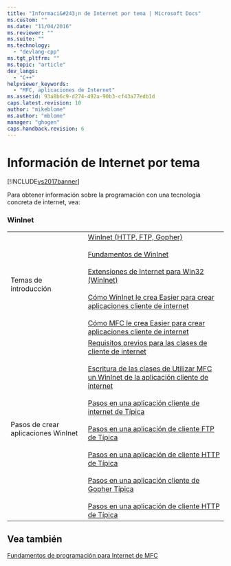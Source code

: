 ```yaml
---
title: "Informaci&#243;n de Internet por tema | Microsoft Docs"
ms.custom: ""
ms.date: "11/04/2016"
ms.reviewer: ""
ms.suite: ""
ms.technology: 
  - "devlang-cpp"
ms.tgt_pltfrm: ""
ms.topic: "article"
dev_langs: 
  - "C++"
helpviewer_keywords: 
  - "MFC, aplicaciones de Internet"
ms.assetid: 93a8b6c9-d274-492a-90b3-cf43a77edb1d
caps.latest.revision: 10
author: "mikeblome"
ms.author: "mblome"
manager: "ghogen"
caps.handback.revision: 6
---
```

# Informaci&#243;n de Internet por tema
[!INCLUDE[vs2017banner](../assembler/inline/includes/vs2017banner.md)]

Para obtener información sobre la programación con una tecnología concreta de internet, vea:  
  
### WinInet  
  
|||  
|-|-|  
|Temas de introducción|[WinInet \(HTTP, FTP, Gopher\)](../mfc/win32-internet-extensions-wininet.md)<br /><br /> [Fundamentos de WinInet](../mfc/wininet-basics.md)<br /><br /> [Extensiones de Internet para Win32 \(WinInet\)](../mfc/win32-internet-extensions-wininet.md)<br /><br /> [Cómo WinInet le crea Easier para crear aplicaciones cliente de internet](../mfc/how-wininet-makes-it-easier-to-create-internet-client-applications.md)<br /><br /> [Cómo MFC le crea Easier para crear aplicaciones cliente de internet](../mfc/how-mfc-makes-it-easier-to-create-internet-client-applications.md)|  
|Pasos de crear aplicaciones WinInet|[Requisitos previos para las clases de cliente de internet](../mfc/prerequisites-for-internet-client-classes.md)<br /><br /> [Escritura de las clases de Utilizar MFC un WinInet de la aplicación cliente de internet](../mfc/writing-an-internet-client-application-using-mfc-wininet-classes.md)<br /><br /> [Pasos en una aplicación cliente de internet de Típica](../mfc/steps-in-a-typical-internet-client-application.md)<br /><br /> [Pasos en una aplicación de cliente FTP de Típica](../mfc/steps-in-a-typical-ftp-client-application.md)<br /><br /> [Pasos en una aplicación de cliente HTTP de Típica](../mfc/steps-in-a-typical-http-client-application.md)<br /><br /> [Pasos en una aplicación cliente de Gopher Típica](../mfc/steps-in-a-typical-gopher-client-application.md)<br /><br /> [Pasos en una aplicación de cliente HTTP de Típica](../mfc/steps-in-a-typical-http-client-application.md)|  
  
## Vea también  
 [Fundamentos de programación para Internet de MFC](../mfc/mfc-internet-programming-basics.md)